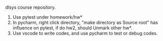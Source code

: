 dlsys course repository.

1. Use pytest under homework/hw*
2. In pycharm, right click directory, "make directory as Source root" has influence on pytest, if do hw2, should Unmark other hw*.
3. Use vscode to write codes, and use pycharm to test or debug codes.
